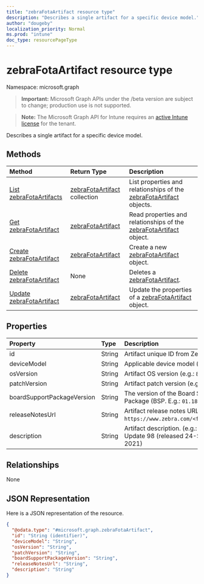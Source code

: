```yaml
---
title: "zebraFotaArtifact resource type"
description: "Describes a single artifact for a specific device model."
author: "dougeby"
localization_priority: Normal
ms.prod: "intune"
doc_type: resourcePageType
---
```


# zebraFotaArtifact resource type

Namespace: microsoft.graph

> **Important:** Microsoft Graph APIs under the /beta version are subject to change; production use is not supported.

> **Note:** The Microsoft Graph API for Intune requires an [active Intune license](https://go.microsoft.com/fwlink/?linkid=839381) for the tenant.

Describes a single artifact for a specific device model.

## Methods
|Method|Return Type|Description|
|:---|:---|:---|
|[List zebraFotaArtifacts](../api/intune-androidfotaservice-zebrafotaartifact-list.md)|[zebraFotaArtifact](../resources/intune-androidfotaservice-zebrafotaartifact.md) collection|List properties and relationships of the [zebraFotaArtifact](../resources/intune-androidfotaservice-zebrafotaartifact.md) objects.|
|[Get zebraFotaArtifact](../api/intune-androidfotaservice-zebrafotaartifact-get.md)|[zebraFotaArtifact](../resources/intune-androidfotaservice-zebrafotaartifact.md)|Read properties and relationships of the [zebraFotaArtifact](../resources/intune-androidfotaservice-zebrafotaartifact.md) object.|
|[Create zebraFotaArtifact](../api/intune-androidfotaservice-zebrafotaartifact-create.md)|[zebraFotaArtifact](../resources/intune-androidfotaservice-zebrafotaartifact.md)|Create a new [zebraFotaArtifact](../resources/intune-androidfotaservice-zebrafotaartifact.md) object.|
|[Delete zebraFotaArtifact](../api/intune-androidfotaservice-zebrafotaartifact-delete.md)|None|Deletes a [zebraFotaArtifact](../resources/intune-androidfotaservice-zebrafotaartifact.md).|
|[Update zebraFotaArtifact](../api/intune-androidfotaservice-zebrafotaartifact-update.md)|[zebraFotaArtifact](../resources/intune-androidfotaservice-zebrafotaartifact.md)|Update the properties of a [zebraFotaArtifact](../resources/intune-androidfotaservice-zebrafotaartifact.md) object.|

## Properties
|Property|Type|Description|
|:---|:---|:---|
|id|String|Artifact unique ID from Zebra|
|deviceModel|String|Applicable device model (e.g.: `TC8300`) |
|osVersion|String|Artifact OS version (e.g.: `8.1.0`) |
|patchVersion|String|Artifact patch version (e.g.: `U00`)|
|boardSupportPackageVersion|String|The version of the Board Support Package (BSP. E.g.: `01.18.02.00`)|
|releaseNotesUrl|String|Artifact release notes URL (e.g.: `https://www.zebra.com/<filename.pdf>`)|
|description|String|Artifact description. (e.g.: `LifeGuard Update 98 (released 24-September-2021)|

## Relationships
None

## JSON Representation
Here is a JSON representation of the resource.
<!-- {
  "blockType": "resource",
  "keyProperty": "id",
  "@odata.type": "microsoft.graph.zebraFotaArtifact"
}
-->
``` json
{
  "@odata.type": "#microsoft.graph.zebraFotaArtifact",
  "id": "String (identifier)",
  "deviceModel": "String",
  "osVersion": "String",
  "patchVersion": "String",
  "boardSupportPackageVersion": "String",
  "releaseNotesUrl": "String",
  "description": "String"
}
```






